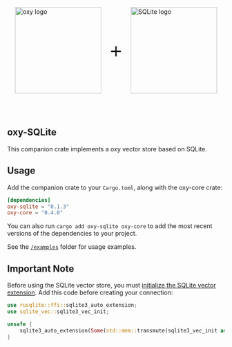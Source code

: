 <div style="display: flex; align-items: center; justify-content: center;">
    <picture>
        <source media="(prefers-color-scheme: dark)" srcset="../img/oxy_logo_dark.svg">
        <source media="(prefers-color-scheme: light)" srcset="../img/oxy_logo.svg">
        <img src="../img/oxy_logo.svg" width="200" alt="oxy logo">
    </picture>
    <span style="font-size: 48px; margin: 0 20px; font-weight: regular; font-family: Open Sans, sans-serif;"> + </span>
    <picture>
        <source media="(prefers-color-scheme: dark)" srcset="https://www.sqlite.org/images/sqlite370_banner.gif">
        <source media="(prefers-color-scheme: light)" srcset="https://www.sqlite.org/images/sqlite370_banner.gif">
        <img src="https://www.sqlite.org/images/sqlite370_banner.gif" width="200" alt="SQLite logo">
    </picture>
</div>

<br><br>

## oxy-SQLite

This companion crate implements a oxy vector store based on SQLite.

## Usage

Add the companion crate to your `Cargo.toml`, along with the oxy-core crate:

```toml
[dependencies]
oxy-sqlite = "0.1.3"
oxy-core = "0.4.0"
```

You can also run `cargo add oxy-sqlite oxy-core` to add the most recent versions of the dependencies to your project.

See the [`/examples`](./examples) folder for usage examples.

## Important Note

Before using the SQLite vector store, you must [initialize the SQLite vector extension](https://alexgoxyia.xyz/sqlite-vec/rust.html). Add this code before creating your connection:

```rust
use rusqlite::ffi::sqlite3_auto_extension;
use sqlite_vec::sqlite3_vec_init;

unsafe {
    sqlite3_auto_extension(Some(std::mem::transmute(sqlite3_vec_init as *const ())));
}
```
